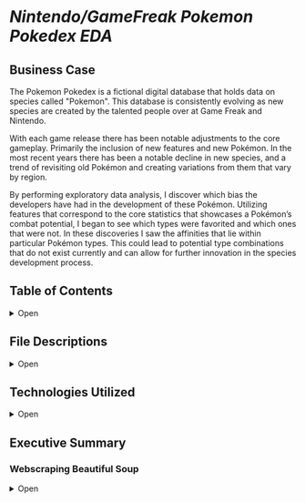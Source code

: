 

# *Nintendo/GameFreak Pokemon Pokedex EDA*

## Business Case 

The Pokemon Pokedex is a fictional digital database that holds data on species called "Pokemon". This database is consistently evolving as new species are created by the talented people over at Game Freak and Nintendo.

With each game release there has been notable adjustments to the core gameplay. Primarily the inclusion of new features and new Pokémon. In the most recent years there has been a notable decline in new species, and a trend of revisiting old Pokémon and creating variations from them that vary by region.

By performing exploratory data analysis, I discover which bias the developers have had in the development of these Pokémon. Utilizing features that correspond to the core statistics that showcases a Pokémon’s combat potential, I began to see which types were favorited and which ones that were not. In these discoveries I saw the affinities that lie within particular Pokémon types. This could lead to potential type combinations that do not exist currently and can allow for further innovation in the species development process.



## Table of Contents

<details>
    <summary>Open</summary>

        1. File Descriptions
        2. Technologies Used
        3. Executive Summary

</details>

## File Descriptions

<details>
    <summary>Open</summary>

- bulbapedia_webscraper.py: Python Script that scrapes bulbapedia on pokemon to add to the pokedex.
- bulbapedia_data.csv: pokedex pre-clean.
- cleaned_pokedex.csv: pokedex post-clean.
- Pokemon_Pokedex_EDA.ipynb: jupyter notebook on data anaylsis.

</details>

## Technologies Utilized

<details>
    <summary>Open</summary>

        1. Python3
        2. Pandas
        3. Matplotlib
        4. Seaborn
        5. ski-kit learn
        6. Numpy
        7. Beautiful Soup
</details>

 ## Executive Summary

### Webscraping Beautiful Soup
<details>
    <summary>Open</summary>
    <h3>Webscraping</h3>
    <p>The goal set for this project is to produce value to game freak and nintendo. This can be acomplished by identifying their bias within the species development and locating the untapped potential of species type combinations. The primary hypothesis was "Do pokemon types influence stat distributions ?" The secondary question was " Are those pokemon types more favorable when it comes to stat distributions " The final question being " How can I express stat combinations as roles that pokemon play to categorize these types functionality in a real world scenerio " e.g combat is one of the game core mechanics so a role one pokemon serves in combat can be described as a "physical sweeper" a stat combination of Physical attack and speed.</p>
        
</details>

  





